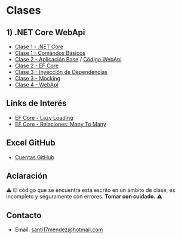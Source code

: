 # Clases

## 1) .NET Core WebApi

* [Clase 1 - .NET Core](/Clases/Clase%201%20-%20NET%20Core.md)
* [Clase 1 - Comandos Básicos](/Clases/Clase%201%20-%20Creacion.md)
* [Clase 2 - Aplicación Base](/Clases/Clase%202%20-%20Aplicacion.md) / [Código WebApi](/Codigo/WebApi)
* [Clase 2 - EF Core](/Clases/Clase%202%20-%20EntityFrameworkCore.md)
* [Clase 3 - Inyección de Dependencias](/Clases/Clase%203%20-%20Inyeccion%20de%20Dependencias.md)
* [Clase 3 - Mocking](/Clases/Clase%203%20-%20Mocking.md)
* [Clase 4 - WebApi](/Clases/Clase%204%20-%20WebApi.md)

## Links de Interés

* [EF Core - Lazy Loading](https://www.learnentityframeworkcore.com/lazy-loading)
* [EF Core - Relaciones: Many To Many](https://www.learnentityframeworkcore.com/configuration/many-to-many-relationship-configuration)

## Excel GitHub

* [Cuentas GitHub](https://1drv.ms/x/s!AsRv3us8uF1Rg5VSd6di21LRH9sRuA)

## Aclaración

:warning: El código que se encuentra está escrito en un ámbito de clase, es incompleto y seguramente con errores. **Tomar con cuidado.** :warning:

## Contacto

* Email: [santi17mendez@hotmail.com](mailto:santi17mendez@hotmail.com)
